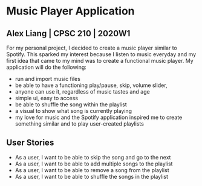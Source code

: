 # Music Player Application


## Alex Liang | CPSC 210 | 2020W1

For my personal project, I decided to create a music player similar to 
Spotify. This sparked my interest because I listen to music everyday
and my first idea that came to my mind was to create a
functional music player. My application will do the following:


- run and import music files 
- be able to have a functioning play/pause, skip, volume slider,
- anyone can use it, regardless of music tastes and age
- simple ui, easy to access
- be able to shuffle the song within the playlist
- a visual to show what song is currently playing
- my love for music and the Spotify application inspired me to create
something similar and to play user-created playlists

## User Stories

- As a user, I want to be able to skip the song and go to the next
- As a user, I want to be able to add multiple songs to the playlist
- As a user, I want to be able to remove a song from the playlist
- As a user, I want to be able to shuffle the songs in the playlist


